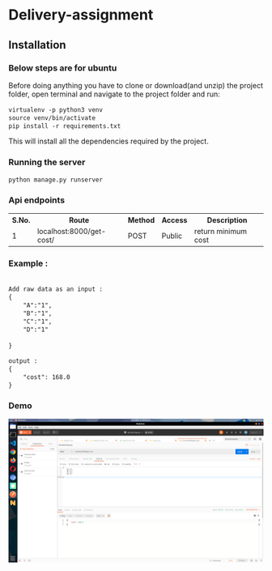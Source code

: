 # Delivery-assignment

 ## Installation

 ### Below steps are for ubuntu
   Before doing anything you have to clone or download(and unzip) the project folder, open terminal and navigate to the project folder and run:

   ```
   virtualenv -p python3 venv
   source venv/bin/activate
   pip install -r requirements.txt
  
   ```

   This will install all the dependencies required by the project.


### Running the server

```
python manage.py runserver

```


### Api endpoints

   <table>
   	<tr>
   		<th>S.No.</th>
   		<th>Route</th>
   		<th>Method</th>
   		<th>Access</th>
   		<th>Description</th>
   	</tr>	
	<tr>
   	   <td>1</td>
           <td>localhost:8000/get-cost/</td>
           <td>POST</td>
           <td>Public</td>
           <td>return minimum cost</td>
   	</tr>
   </table>



### Example : 


```

Add raw data as an input :
{
	"A":"1",
	"B":"1",
	"C":"1",
	"D":"1"

}
```
```
output : 
{
    "cost": 168.0
}
```

### Demo
   ![img1](./demo/demo.png) <br>
